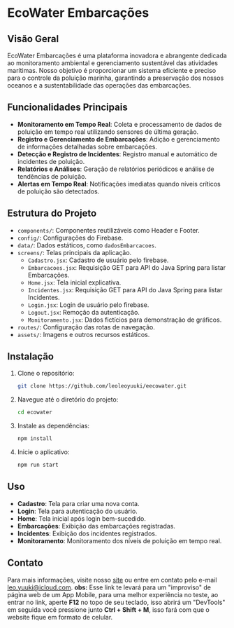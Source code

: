 # EcoWater Embarcações

## Visão Geral
EcoWater Embarcações é uma plataforma inovadora e abrangente dedicada ao monitoramento ambiental e gerenciamento sustentável das atividades marítimas. Nosso objetivo é proporcionar um sistema eficiente e preciso para o controle da poluição marinha, garantindo a preservação dos nossos oceanos e a sustentabilidade das operações das embarcações.

## Funcionalidades Principais
- **Monitoramento em Tempo Real**: Coleta e processamento de dados de poluição em tempo real utilizando sensores de última geração.
- **Registro e Gerenciamento de Embarcações**: Adição e gerenciamento de informações detalhadas sobre embarcações.
- **Detecção e Registro de Incidentes**: Registro manual e automático de incidentes de poluição.
- **Relatórios e Análises**: Geração de relatórios periódicos e análise de tendências de poluição.
- **Alertas em Tempo Real**: Notificações imediatas quando níveis críticos de poluição são detectados.

## Estrutura do Projeto
- `components/`: Componentes reutilizáveis como Header e Footer.
- `config/`: Configurações do Firebase.
- `data/`: Dados estáticos, como `dadosEmbarcacoes`.
- `screens/`: Telas principais da aplicação.
  - `Cadastro.jsx`: Cadastro de usuário pelo firebase.
  - `Embarcacoes.jsx`: Requisição GET para API do Java Spring para listar Embarcações.
  - `Home.jsx`: Tela inicial explicativa.
  - `Incidentes.jsx`: Requisição GET para API do Java Spring para listar Incidentes. 
  - `Login.jsx`: Login de usuário pelo firebase.
  - `Logout.jsx`: Remoção da autenticação.
  - `Monitoramento.jsx`: Dados fictícios para demonstração de gráficos.
- `routes/`: Configuração das rotas de navegação.
- `assets/`: Imagens e outros recursos estáticos.

## Instalação
1. Clone o repositório:
    ```bash
    git clone https://github.com/leoleoyuuki/eecowater.git
    ```
2. Navegue até o diretório do projeto:
    ```bash
    cd ecowater
    ```
3. Instale as dependências:
    ```bash
    npm install
    ```
4. Inicie o aplicativo:
    ```bash
    npm run start
    ```

## Uso
- **Cadastro**: Tela para criar uma nova conta.
- **Login**: Tela para autenticação do usuário.
- **Home**: Tela inicial após login bem-sucedido.
- **Embarcações**: Exibição das embarcações registradas.
- **Incidentes**: Exibição dos incidentes registrados.
- **Monitoramento**: Monitoramento dos níveis de poluição em tempo real.

## Contato
Para mais informações, visite nosso [site](https://example.com) ou entre em contato pelo e-mail [leo.yuuki@icloud.com](mailto:leo.yuuki@icloud.com).
**obs:** Esse link te levará para um "improviso" de página web de um App Mobile, para uma melhor experiência no teste, ao entrar no link, aperte **F12** no topo de seu teclado, isso abrirá um "DevTools" em seguida você pressione junto **Ctrl + Shift + M**, isso fará com que o website fique em formato de celular.